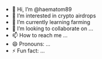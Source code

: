 - 👋 Hi, I’m @haematom89
- 👀 I’m interested in crypto airdrops
- 🌱 I’m currently learning farming
- 💞️ I’m looking to collaborate on ...
- 📫 How to reach me ...
- 😄 Pronouns: ...
- ⚡ Fun fact: ...

<!---
haematom89/haematom89 is a ✨ special ✨ repository because its `README.md` (this file) appears on your GitHub profile.
You can click the Preview link to take a look at your changes.
--->
